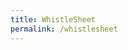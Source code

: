 ```yaml
---
title: WhistleSheet
permalink: /whistlesheet
---
```


<script>
window.location.replace('http://acromace.pythonanywhere.com/');
</script>
